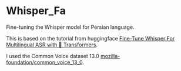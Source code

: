 # Whisper_Fa
Fine-tuning the Whisper model for Persian language.

This is based on the tutorial from huggingface [Fine-Tune Whisper For Multilingual ASR with 🤗 Transformers](https://huggingface.co/blog/fine-tune-whisper).

I used the Common Voice dataset 13.0 [mozilla-foundation/common_voice_13_0](https://huggingface.co/datasets/mozilla-foundation/common_voice_13_0/viewer/fa/train).
